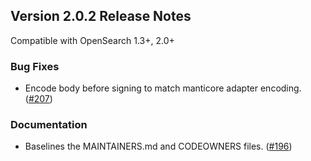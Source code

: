 ## Version 2.0.2 Release Notes

Compatible with OpenSearch 1.3+, 2.0+

### Bug Fixes
* Encode body before signing to match manticore adapter encoding. ([#207](https://github.com/opensearch-project/logstash-output-opensearch/issues/207))

### Documentation
* Baselines the MAINTAINERS.md and CODEOWNERS files. ([#196](https://github.com/opensearch-project/logstash-output-opensearch/issues/196))

